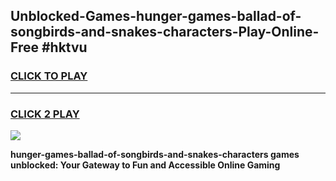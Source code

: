 
## Unblocked-Games-hunger-games-ballad-of-songbirds-and-snakes-characters-Play-Online-Free #hktvu
<h3>
<a href="https://us.freeplayer.one?title=hunger-games-ballad-of-songbirds-and-snakes-characters&ref=10M">CLICK TO PLAY</a></h3>
<hr>

<h3>
<a href="https://us.freeplayer.one?title=hunger-games-ballad-of-songbirds-and-snakes-characters&ref=10M">CLICK 2 PLAY</a>
  
</h3>

<a href="https://us.freeplayer.one?title=hunger-games-ballad-of-songbirds-and-snakes-characters&ref=10M"><img src="https://clearcache.store/games.png"></a>


**hunger-games-ballad-of-songbirds-and-snakes-characters games unblocked: Your Gateway to Fun and Accessible Online Gaming**
